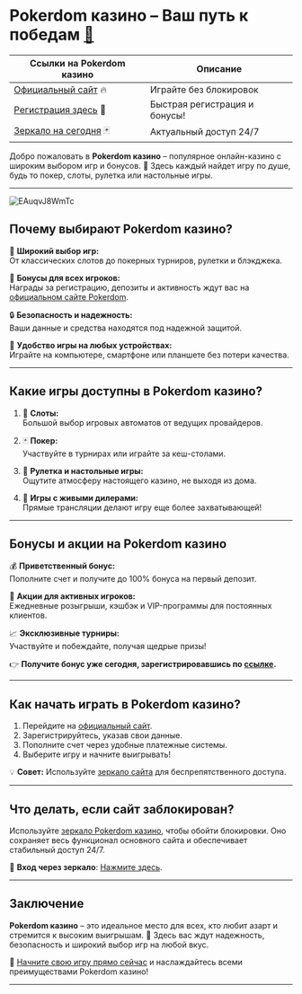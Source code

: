 # Pokerdom казино – Ваш путь к победам [🔗](https://brandplay.link/Bxg7SC7H)

| **Ссылки на Pokerdom казино** | **Описание** |
|-------------------------------|--------------|
| [Официальный сайт](https://brandplay.link/Bxg7SC7H) 🔥 | Играйте без блокировок |
| [Регистрация здесь](https://brandplay.link/Bxg7SC7H) 🎉 | Быстрая регистрация и бонусы! |
| [Зеркало на сегодня](https://brandplay.link/Bxg7SC7H) 🃏 | Актуальный доступ 24/7 |

Добро пожаловать в **Pokerdom казино** – популярное онлайн-казино с широким выбором игр и бонусов. 🎰 Здесь каждый найдет игру по душе, будь то покер, слоты, рулетка или настольные игры.

---
![EAuqvJ8WmTc](https://github.com/user-attachments/assets/727b8fb7-ed4c-4951-8fb8-29d4712adc5a)

## Почему выбирают Pokerdom казино?

🎯 **Широкий выбор игр:**  
От классических слотов до покерных турниров, рулетки и блэкджека.  

🎁 **Бонусы для всех игроков:**  
Награды за регистрацию, депозиты и активность ждут вас на [официальном сайте Pokerdom](https://brandplay.link/Bxg7SC7H).  

🔒 **Безопасность и надежность:**  
Ваши данные и средства находятся под надежной защитой.  

📱 **Удобство игры на любых устройствах:**  
Играйте на компьютере, смартфоне или планшете без потери качества.  

---

## Какие игры доступны в Pokerdom казино?

1. 🎰 **Слоты:**  
   Большой выбор игровых автоматов от ведущих провайдеров.  

2. 🃏 **Покер:**  
   Участвуйте в турнирах или играйте за кеш-столами.  

3. 🎲 **Рулетка и настольные игры:**  
   Ощутите атмосферу настоящего казино, не выходя из дома.  

4. 📡 **Игры с живыми дилерами:**  
   Прямые трансляции делают игру еще более захватывающей!  

---

## Бонусы и акции на Pokerdom казино

💰 **Приветственный бонус:**  
Пополните счет и получите до 100% бонуса на первый депозит.  

🎉 **Акции для активных игроков:**  
Ежедневные розыгрыши, кэшбэк и VIP-программы для постоянных клиентов.  

📈 **Эксклюзивные турниры:**  
Участвуйте и побеждайте, получая щедрые призы!  

👉 **Получите бонус уже сегодня, зарегистрировавшись по [ссылке](https://brandplay.link/Bxg7SC7H).**

---

## Как начать играть в Pokerdom казино?

1. Перейдите на [официальный сайт](https://brandplay.link/Bxg7SC7H).  
2. Зарегистрируйтесь, указав свои данные.  
3. Пополните счет через удобные платежные системы.  
4. Выберите игру и начните выигрывать!  

💡 **Совет:** Используйте [зеркало сайта](https://brandplay.link/Bxg7SC7H) для беспрепятственного доступа.

---

## Что делать, если сайт заблокирован?

Используйте [зеркало Pokerdom казино](https://brandplay.link/Bxg7SC7H), чтобы обойти блокировки. Оно сохраняет весь функционал основного сайта и обеспечивает стабильный доступ 24/7.  

🔗 **Вход через зеркало**: [Нажмите здесь](https://brandplay.link/Bxg7SC7H).  

---

## Заключение

**Pokerdom казино** – это идеальное место для всех, кто любит азарт и стремится к высоким выигрышам. 🎰 Здесь вас ждут надежность, безопасность и широкий выбор игр на любой вкус.  

🔗 [Начните свою игру прямо сейчас](https://brandplay.link/Bxg7SC7H) и наслаждайтесь всеми преимуществами Pokerdom казино!  

---


